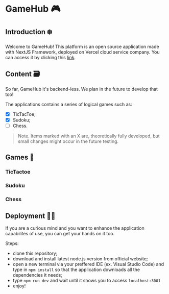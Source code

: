 # GameHub :video_game:

## Introduction :snowflake:

Welcome to GameHub! This platform is an open source application made with NextJS Framework, deployed on Vercel cloud service company. You can access it by clicking this [link](https://gamehub-flavius-pantucu.vercel.app/).

## Content :card_file_box:

So far, GameHub it's backend-less. We plan in the future to develop that too!

The applications contains a series of logical games such as:

- [x] TicTacToe;
- [x] Sudoku;
- [ ] Chess.

> Note. Items marked with an X are, theoretically fully developed, but small changes might occur in the future testing.

## Games :game_die:

### TicTactoe
### Sudoku
### Chess

## Deployment :man_technologist:

If you are a curious mind and you want to enhance the application capabilites of use, you can get your hands on it too.

Steps:
- clone this repository;
- download and install latest node.js version from official website;
- open a new terminal via your preffered IDE (ex. Visual Studio Code) and type in `npm install` so that the application downloads all the dependencies it needs;
- type `npm run dev` and wait until it shows you to access `localhost:3001`
- enjoy!

